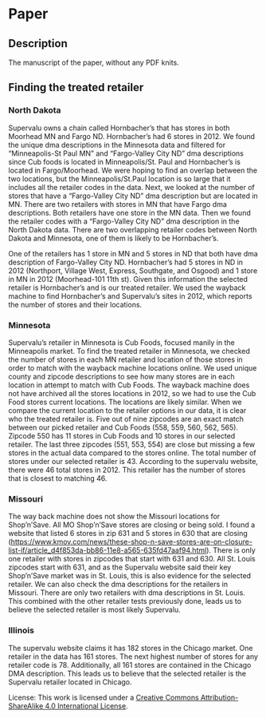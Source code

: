 Paper
================

## Description

The manuscript of the paper, without any PDF knits.

## Finding the treated retailer

### North Dakota

Supervalu owns a chain called Hornbacher’s that has stores in both
Moorhead MN and Fargo ND. Hornbacher’s had 6 stores in 2012. We found
the unique dma descriptions in the Minnesota data and filtered for
“Minneapolis-St Paul MN” and “Fargo-Valley City ND” dma descriptions
since Cub foods is located in Minneapolis/St. Paul and Hornbacher’s is
located in Fargo/Moorhead. We were hoping to find an overlap between the
two locations, but the Minneapolis/St.Paul location is so large that it
includes all the retailer codes in the data. Next, we looked at the
number of stores that have a “Fargo-Valley City ND” dma description but
are located in MN. There are two retailers with stores in MN that have
Fargo dma descriptions. Both retailers have one store in the MN data.
Then we found the retailer codes with a “Fargo-Valley City ND” dma
description in the North Dakota data. There are two overlapping retailer
codes between North Dakota and Minnesota, one of them is likely to be
Hornbacher’s.

One of the retailers has 1 store in MN and 5 stores in ND that both have
dma description of Fargo-Valley City ND. Hornbacher’s had 5 stores in ND
in 2012 (Northport, Village West, Express, Southgate, and Osgood) and 1
store in MN in 2012 (Moorhead-101 11th st). Given this information the
selected retailer is Hornbacher’s and is our treated retailer. We used
the wayback machine to find Hornbacher’s and Supervalu’s sites in 2012,
which reports the number of stores and their locations.

### Minnesota

Supervalu’s retailer in Minnesota is Cub Foods, focused manily in the
Minneapolis market. To find the treated retailer in Minnesota, we
checked the number of stores in each MN retailer and location of those
stores in order to match with the wayback machine locations online. We
used unique county and zipcode descriptions to see how many stores are
in each location in attempt to match with Cub Foods. The wayback machine
does not have archived all the stores locations in 2012, so we had to
use the Cub Food stores current locations. The locations are likely
similar. When we compare the current location to the retailer options in
our data, it is clear who the treated retailer is. Five out of nine
zipcodes are an exact match between our picked retailer and Cub Foods
(558, 559, 560, 562, 565). Zipcode 550 has 11 stores in Cub Foods and 10
stores in our selected retailer. The last three zipcodes (551, 553, 554)
are close but missing a few stores in the actual data compared to the
stores online. The total number of stores under our selected retailer is
43. According to the supervalu website, there were 46 total stores in
2012. This retailer has the number of stores that is closest to matching
46.

### Missouri

The way back machine does not show the Missouri locations for
Shop’n’Save. All MO Shop’n’Save stores are closing or being sold. I
found a website that listed 6 stores in zip 631 and 5 stores in 630 that
are closing
(<https://www.kmov.com/news/these-shop-n-save-stores-are-on-closure-list-if/article_d4f853da-bb86-11e8-a565-635fd47aaf94.html>).
There is only one retailer with stores in zipcodes that start with 631
and 630. All St. Louis zipcodes start with 631, and as the Supervalu
website said their key Shop’n’Save market was in St. Louis, this is also
evidence for the selected retailer. We can also check the dma
descriptions for the retailers in Missouri. There are only two retailers
with dma descriptions in St. Louis. This combined with the other
retailer tests previously done, leads us to believe the selected
retailer is most likely Supervalu.

### Illinois

The supervalu website claims it has 182 stores in the Chicago market.
One retailer in the data has 161 stores. The next highest number of
stores for any retailer code is 78. Additionally, all 161 stores are
contained in the Chicago DMA description. This leads us to believe that
the selected retailer is the Supervalu retailer located in Chicago.

License: This work is licensed under a [Creative Commons
Attribution-ShareAlike 4.0 International
License](https://creativecommons.org/licenses/by-sa/4.0/).
